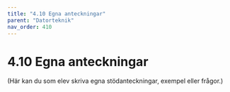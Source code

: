 ```yaml
---
title: "4.10 Egna anteckningar"
parent: "Datorteknik"
nav_order: 410
---
```


# 4.10 Egna anteckningar

(Här kan du som elev skriva egna stödanteckningar, exempel eller frågor.)
